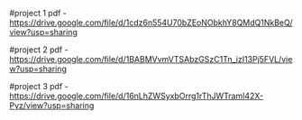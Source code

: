 #project 1 pdf - https://drive.google.com/file/d/1cdz6n554U70bZEoNObkhY8QMdQ1NkBeQ/view?usp=sharing


#project 2 pdf - https://drive.google.com/file/d/1BABMVvmVTSAbzGSzC1Tn_izI13Pj5FVL/view?usp=sharing


#project 3 pdf - https://drive.google.com/file/d/16nLhZWSyxbOrrg1rThJWTraml42X-Pyz/view?usp=sharing
